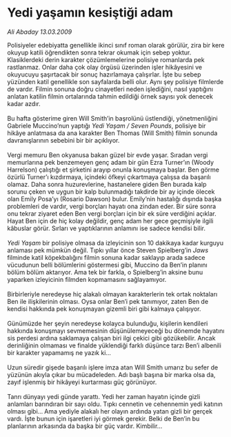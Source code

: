 # Yedi yaşamın kesiştiği adam

*Ali Abaday 13.03.2009*

<div class="taraf_structure_2col_1zq">
<div class="margen_n">



 <p>Polisiyeler edebiyatta genellikle ikinci sınıf roman olarak görülür, zira bir kere okuyup katili öğrendikten sonra tekrar okumak için sebep yoktur. Klasiklerdeki derin karakter çözümlemelerine polisiye romanlarda pek rastlanmaz. Onlar daha çok olay örgüsü üzerinden işler hikâyesini ve okuyucuyu şaşırtacak bir sonuç hazırlamaya çalışırlar. İşte bu sebep yüzünden katil genellikle son sayfalarda belli olur. Aynı şey polisiye filmlerde de vardır. Filmin sonuna doğru cinayetleri neden işlediğini, nasıl yaptığını anlatan katilin filmin ortalarında tahmin edildiği örnek sayısı yok denecek kadar azdır. <br/><br/>Bu hafta gösterime giren Will Smith’in başrolünü üstlendiği, yönetmenliğini Gabriele Muccino’nun yaptığı<i> Yedi Yaşam / Seven Pounds</i>, polisiye bir hikâye anlatmasa da ana karakter Ben Thomas (Will Smith) filmin sonunda davranışlarının sebebini bir bir açıklıyor. <br/><br/>Vergi memuru Ben okyanusa bakan güzel bir evde yaşar. Sıradan vergi memurlarına pek benzemeyen genç adam bir gün Ezra Turner’ın (Woody Harrelson) çalıştığı et şirketini arayıp onunla konuşmaya başlar. Ben görme özürlü Turner’ı kızdırmaya, içindeki öfkeyi çıkartmaya çalışsa da başarılı olamaz. Daha sonra huzurevlerine, hastanelere giden Ben burada kalp sorunu çeken ve uygun bir kalp bulunmadığı takdirde bir ay içinde ölecek olan Emily Posa’yı (Rosario Dawson) bulur. Emily’nin hastalığı dışında başka problemleri de vardır, vergi borçları hayatı ona zindan eder. Bir süre sonra onu tekrar ziyaret eden Ben vergi borçları için bir ek süre verdiğini açıklar. Hayat Ben için de hiç kolay değildir, genç adam her gece geçmişiyle ilgili kâbuslar görür. Sırları ve yaptıklarının anlamını ise sadece kendisi bilir.<i> <br/><br/>Yedi Yaşam</i> bir polisiye olmasa da izleyicinin son 10 dakikaya kadar kurguyu anlaması pek mümkün değil. Tıpkı yıllar önce Steven Spielberg’in <i>Jaws</i> filminde katil köpekbalığını filmin sonuna kadar saklayıp arada sadece vücudunun belli bölümlerini göstermesi gibi, Muccino da Ben’in planını bölüm bölüm aktarıyor. Ama tek bir farkla, o Spielberg’in aksine bunu yaparken izleyicinin filmden kopmamasını sağlayamıyor. <br/><br/>Birbirleriyle neredeyse hiç alakalı olmayan karakterlerin tek ortak noktaları Ben ile ilişkilerinin olması. Oysa onlar Ben’i pek tanımıyor, zaten Ben de kendisi hakkında pek konuşmayan gizemli biri gibi kalmaya çalışıyor. <br/><br/>Günümüzde her şeyin neredeyse kolayca bulunduğu, kişilerin kendileri hakkında konuşmayı sevmemesinin düşünülemeyeceği bu dönemde hayatını sis perdesi ardına saklamaya çalışan biri ilgi çekici gibi gözükebilir. Ancak derinliğinin olmaması ve finalde yüklendiği farklı düşünce tarzı Ben’i albenili bir karakter yapamamış ne yazık ki... <br/><br/>Uzun süredir gişede başarılı işlere imza atan Will Smith umarız bu sefer de yüzünün akıyla çıkar bu mücadeleden. Adı başlı başına bir marka olsa da, zayıf işlenmiş bir hikâyeyi kurtarması güç görünüyor. <br/><br/>Tanrı dünyayı yedi günde yarattı. Yedi her zaman hayatın içinde gizli anlamları barındıran bir sayı oldu. Tıpkı cennetin ve cehennemin yedi katının olması gibi…<b> </b>Ama yediyle alakalı her olayın ardında yatan gizli bir gerçek vardı. İşte bunun için işaretleri iyi görmek gerekir. Belki de Ben’in bu planlarının arkasında da başka bir güç vardır. Kimbilir…</p>
<br/>
<br/>
<br/>



<br/>


<div id="taraf_not">
</div>

</div>


</div>
